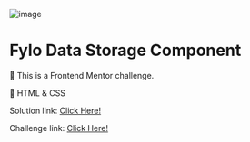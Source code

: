 ![image](https://github.com/xleyzor/fylo-data-storage-component/assets/122406455/d95a9038-34ff-49d9-8dcc-3a8783a639fd)

<h1>Fylo Data Storage Component</h1>


🌠 This is a Frontend Mentor challenge.

🌠 HTML & CSS

Solution link: <a href="https://www.frontendmentor.io/solutions/fylo-data-storage-component--lRfROXpAl">Click Here! </a>

Challenge link: <a href="https://www.frontendmentor.io/challenges/fylo-data-storage-component-1dZPRbV5n/hub">Click Here! </a>
